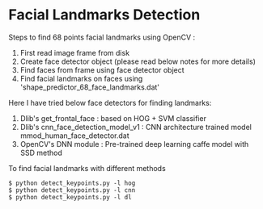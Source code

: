 Facial Landmarks Detection
==================
Steps to find 68 points facial landmarks using OpenCV :

1. First read image frame from disk
2. Create face detector object (please read below notes for more details)
3. Find faces from frame using face detector object
4. Find facial landmarks on faces using 'shape_predictor_68_face_landmarks.dat'

Here I have tried below face detectors for finding landmarks:

1. Dlib's get_frontal_face : based on HOG + SVM classifier
2. Dlib's cnn_face_detection_model_v1 : CNN architecture trained model mmod_human_face_detector.dat
3. OpenCV's DNN module : Pre-trained deep learning caffe model with SSD method 



To find facial landmarks with different methods

    $ python detect_keypoints.py -l hog
    $ python detect_keypoints.py -l cnn
    $ python detect_keypoints.py -l dl

